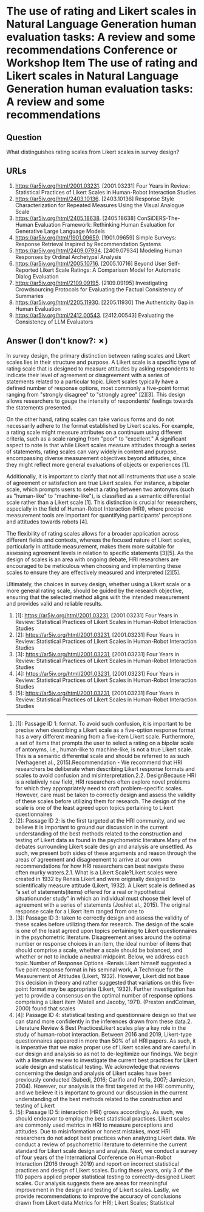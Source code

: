 # The use of rating and Likert scales in Natural Language Generation human evaluation tasks: A review and some recommendations Conference or Workshop Item The use of rating and Likert scales in Natural Language Generation human evaluation tasks: A review and some recommendations

## Question

What distinguishes rating scales from Likert scales in survey design?

## URLs

1. https://ar5iv.org/html/2001.03231. [2001.03231] Four Years in Review: Statistical Practices of Likert Scales in Human-Robot Interaction Studies
2. https://ar5iv.org/html/2403.10136. [2403.10136] Response Style Characterization for Repeated Measures Using the Visual Analogue Scale
3. https://ar5iv.org/html/2405.18638. [2405.18638] ConSiDERS-The-Human Evaluation Framework: Rethinking Human Evaluation for Generative Large Language Models
4. https://ar5iv.org/html/1901.09659. [1901.09659] Simple Surveys: Response Retrieval Inspired by Recommendation Systems
5. https://ar5iv.org/html/2409.07934. [2409.07934] Modeling Human Responses by Ordinal Archetypal Analysis
6. https://ar5iv.org/html/2005.10716. [2005.10716] Beyond User Self-Reported Likert Scale Ratings: A Comparison Model for Automatic Dialog Evaluation
7. https://ar5iv.org/html/2109.09195. [2109.09195] Investigating Crowdsourcing Protocols for Evaluating the Factual Consistency of Summaries
8. https://ar5iv.org/html/2205.11930. [2205.11930] The Authenticity Gap in Human Evaluation
9. https://ar5iv.org/html/2412.00543. [2412.00543] Evaluating the Consistency of LLM Evaluators

## Answer (I don't know?: ✗)

In survey design, the primary distinction between rating scales and Likert scales lies in their structure and purpose. A Likert scale is a specific type of rating scale that is designed to measure attitudes by asking respondents to indicate their level of agreement or disagreement with a series of statements related to a particular topic. Likert scales typically have a defined number of response options, most commonly a five-point format ranging from "strongly disagree" to "strongly agree" [2][3]. This design allows researchers to gauge the intensity of respondents' feelings towards the statements presented.

On the other hand, rating scales can take various forms and do not necessarily adhere to the format established by Likert scales. For example, a rating scale might measure attributes on a continuum using different criteria, such as a scale ranging from "poor" to "excellent." A significant aspect to note is that while Likert scales measure attitudes through a series of statements, rating scales can vary widely in content and purpose, encompassing diverse measurement objectives beyond attitudes, since they might reflect more general evaluations of objects or experiences [1].

Additionally, it is important to clarify that not all instruments that use a scale of agreement or satisfaction are true Likert scales. For instance, a bipolar scale, which prompts users to select a rating between two antonyms (such as "human-like" to "machine-like"), is classified as a semantic differential scale rather than a Likert scale [1]. This distinction is crucial for researchers, especially in the field of Human-Robot Interaction (HRI), where precise measurement tools are important for quantifying participants' perceptions and attitudes towards robots [4]. 

The flexibility of rating scales allows for a broader application across different fields and contexts, whereas the focused nature of Likert scales, particularly in attitude measurement, makes them more suitable for assessing agreement levels in relation to specific statements [3][5]. As the design of scales is an area with ongoing debate, HRI researchers are encouraged to be meticulous when choosing and implementing these scales to ensure they are effectively measured and interpreted [2][5]. 

Ultimately, the choices in survey design, whether using a Likert scale or a more general rating scale, should be guided by the research objective, ensuring that the selected method aligns with the intended measurement and provides valid and reliable results.

1. [1]:  https://ar5iv.org/html/2001.03231, [2001.03231] Four Years in Review: Statistical Practices of Likert Scales in Human-Robot Interaction Studies
2. [2]:  https://ar5iv.org/html/2001.03231, [2001.03231] Four Years in Review: Statistical Practices of Likert Scales in Human-Robot Interaction Studies
3. [3]:  https://ar5iv.org/html/2001.03231, [2001.03231] Four Years in Review: Statistical Practices of Likert Scales in Human-Robot Interaction Studies
4. [4]:  https://ar5iv.org/html/2001.03231, [2001.03231] Four Years in Review: Statistical Practices of Likert Scales in Human-Robot Interaction Studies
5. [5]:  https://ar5iv.org/html/2001.03231, [2001.03231] Four Years in Review: Statistical Practices of Likert Scales in Human-Robot Interaction Studies
---
1. [1]:  Passage ID 1: format. To avoid such confusion, it is important to be precise when describing a Likert scale as a five-option response format has a very different meaning from a five-item Likert scale. Furthermore, a set of items that prompts the user to select a rating on a bipolar scale of antonyms, i.e., human-like to machine-like, is not a true Likert scale. This is a semantic differential scale and should be referred to as such (Verhagenet al., 2015).Recommendation - We recommend that HRI researchers be deliberate when describing Likert response formats and scales to avoid confusion and misinterpretation.2.2. DesignBecause HRI is a relatively new field, HRI researchers often explore novel problems for which they appropriately need to craft problem-specific scales. However, care must be taken to correctly design and assess the validity of these scales before utilizing them for research. The design of the scale is one of the least agreed upon topics pertaining to Likert questionnaires
2. [2]:  Passage ID 2: is the first targeted at the HRI community, and we believe it is important to ground our discussion in the current understanding of the best methods related to the construction and testing of Likert data as found in the psychometric literature.Many of the debates surrounding Likert scale design and analysis are unsettled. As such, we present both sides of these arguments and reason through the areas of agreement and disagreement to arrive at our own recommendations for how HRI researchers can best navigate these often murky waters.2.1. What is a Likert Scale?Likert scales were created in 1932 by Rensis Likert and were originally designed to scientifically measure attitude (Likert, 1932). A Likert scale is defined as ”a set of statements(items) offered for a real or hypothetical situationunder study” in which an individual must choose their level of agreement with a series of statements (Joshiet al., 2015). The original response scale for a Likert item ranged from one to
3. [3]:  Passage ID 3: taken to correctly design and assess the validity of these scales before utilizing them for research. The design of the scale is one of the least agreed upon topics pertaining to Likert questionnaires in the psychometric literature. Disagreement arises around the optimal number or response choices in an item, the ideal number of items that should comprise a scale, whether a scale should be balanced, and whether or not to include a neutral midpoint. Below, we address each topic.Number of Response Options -Rensis Likert himself suggested a five point response format in his seminal work, A Technique for the Measurement of Attitudes (Likert, 1932). However, Likert did not base this decision in theory and rather suggested that variations on this five-point format may be appropriate (Likert, 1932). Further investigation has yet to provide a consensus on the optimal number of response options comprising a Likert item (Matell and Jacoby, 1971). (Preston andColman, 2000) found that scales
4. [4]:  Passage ID 4: statistical testing and questionnaire design so that we can stand more confidently in the inferences drawn from these data.2. Literature Review & Best PracticesLikert scales play a key role in the study of human-robot interaction. Between 2016 and 2019, Likert-type questionnaires appeared in more than 50% of all HRI papers. As such, it is imperative that we make proper use of Likert scales and are careful in our design and analysis so as not to de-legitimize our findings. We begin with a literature review to investigate the current best practices for Likert scale design and statistical testing. We acknowledge that reviews concerning the design and analysis of Likert scales have been previously conducted (Subedi, 2016; Carifio and Perla, 2007; Jamieson, 2004). However, our analysis is the first targeted at the HRI community, and we believe it is important to ground our discussion in the current understanding of the best methods related to the construction and testing of Likert
5. [5]:  Passage ID 5: interaction (HRI) grows accordingly. As such, we should endeavor to employ the best statistical practices. Likert scales are commonly used metrics in HRI to measure perceptions and attitudes. Due to misinformation or honest mistakes, most HRI researchers do not adopt best practices when analyzing Likert data. We conduct a review of psychometric literature to determine the current standard for Likert scale design and analysis. Next, we conduct a survey of four years of the International Conference on Human-Robot Interaction (2016 through 2019) and report on incorrect statistical practices and design of Likert scales. During these years, only 3 of the 110 papers applied proper statistical testing to correctly-designed Likert scales. Our analysis suggests there are areas for meaningful improvement in the design and testing of Likert scales. Lastly, we provide recommendations to improve the accuracy of conclusions drawn from Likert data.Metrics for HRI; Likert Scales; Statistical